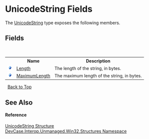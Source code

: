 # UnicodeString Fields
 

The <a href="T_DevCase_Interop_Unmanaged_Win32_Structures_UnicodeString">UnicodeString</a> type exposes the following members.


## Fields
&nbsp;<table><tr><th></th><th>Name</th><th>Description</th></tr><tr><td>![Public field](media/pubfield.gif "Public field")</td><td><a href="F_DevCase_Interop_Unmanaged_Win32_Structures_UnicodeString_Length">Length</a></td><td>
The length of the string, in bytes.</td></tr><tr><td>![Public field](media/pubfield.gif "Public field")</td><td><a href="F_DevCase_Interop_Unmanaged_Win32_Structures_UnicodeString_MaximumLength">MaximumLength</a></td><td>
The maximum length of the string, in bytes.</td></tr></table>&nbsp;
<a href="#unicodestring-fields">Back to Top</a>

## See Also


#### Reference
<a href="T_DevCase_Interop_Unmanaged_Win32_Structures_UnicodeString">UnicodeString Structure</a><br /><a href="N_DevCase_Interop_Unmanaged_Win32_Structures">DevCase.Interop.Unmanaged.Win32.Structures Namespace</a><br />